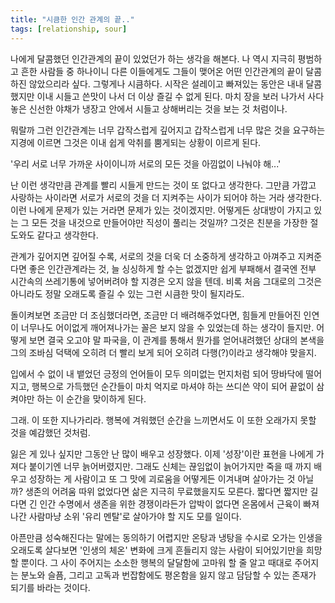 ```yaml
---
title: "시큼한 인간 관계의 끝.."
tags: [relationship, sour]
---
```


나에게 달콤했던 인간관계의 끝이 있었던가 하는 생각을 해본다. 나 역시 지극히 평범하고 흔한 사람들 중 하나이니 다른 이들에게도 그들이 맺어온 어떤 인간관계의 끝이 달콤하진 않았으리라 싶다. 그렇게나 시큼하다. 시작은 설레이고 빠져있는 동안은 내내 달콤했지만 이내 시들고 쓴맛이 나서 더 이상 즐길 수 없게 된다. 마치 장을 보러 나가서 사다놓은 신선한 야채가 냉장고 안에서 시들고 상해버리는 것을 보는 것 처럼이나. 

뭐랄까 그런 인간관계는 너무 갑작스럽게 깊어지고 갑작스럽게 너무 많은 것을 요구하는 지경에 이르면 그것은 이내 쉽게 악취를 뿜게되는 상황이 이르게 된다.

'우리 서로 너무 가까운 사이이니까 서로의 모든 것을 아낌없이 나눠야 해...'

난 이런 생각만큼 관계를 빨리 시들게 만드는 것이 또 없다고 생각한다. 그만큼 가깝고 사랑하는 사이라면 서로가 서로의 것을 더 지켜주는 사이가 되어야 하는 거라 생각한다. 이런 나에게 문제가 있는 거라면 문제가 있는 것이겠지만. 어떻게든 상대방이 가지고 있는 그 모든 것을 내것으로 만들어야만 직성이 풀리는 것일까? 그것은 친분을 가장한 절도와도 같다고 생각한다.

관계가 깊어지면 깊어질 수록, 서로의 것을 더욱 더 소중하게 생각하고 아껴주고 지켜준다면 좋은 인간관계라는 것, 늘 싱싱하게 할 수는 없겠지만 쉽게 부패해서 결국엔 전부 시간속의 쓰레기통에 넣어버려야 할 지경은 오지 않을 텐데. 비록 처음 그대로의 그것은 아니라도 정말 오래도록 즐길 수 있는 그런 시큼한 맛이 될지라도.

돌이켜보면 조금만 더 조심했더라면, 조금만 더 배려해주었다면, 힘들게 만들어진 인연이 너무나도 어이없게 깨어져나가는 꼴은 보지 않을 수 있었는데 하는 생각이 들지만. 어떻게 보면 결국 오고야 말 파국을, 이 관계를 통해서 뭔가를 얻어내려했던 상대의 본색을 그의 조바심 덕택에 오히려 더 빨리 보게 되어 오히려 다행(?)이라고 생각해야 맞을지.

입에서 수 없이 내 뱉었던 긍정의 언어들이 모두 의미없는 먼지처럼 되어 땅바닥에 떨어지고, 행복으로 가득했던 순간들이 마치 억지로 마셔야 하는 쓰디쓴 약이 되어 끝없이 삼켜야만 하는 이 순간을 맞이하게 된다. 

그래. 이 또한 지나가리라. 행복에 겨워했던 순간을 느끼면서도 이 또한 오래가지 못할 것을 예감했던 것처럼. 

잃은 게 있나 싶지만 그동안 난 많이 배우고 성장했다. 이제 '성장'이란 표현을 나에게 가져다 붙이기엔 너무 늙어버렸지만. 그래도 신체는 끊임없이 늙어가지만 죽을 때 까지 배우고 성장하는 게 사람이고 또 그 맛에 괴로움을 어떻게든 이겨내며 살아가는 것 아닐까? 생존의 어려움 따위 없었다면 삶은 지극히 무료했을지도 모른다. 짧다면 짧지만 길다면 긴 인간 수명에서 생존을 위한 경쟁이라든가 압박이 없다면 온몸에서 근육이 빠져나간 사람마냥 소위 '유리 멘탈'로 살아가야 할 지도 모를 일이다. 

아픈만큼 성숙해진다는 말에는 동의하기 어렵지만 온탕과 냉탕을 수시로 오가는 인생을 오래도록 살다보면 '인생의 체온' 변화에 크게 흔들리지 않는 사람이 되어있기만을 희망할 뿐이다. 그 사이 주어지는 소소한 행복의 달달함에 고마워 할 줄 알고 때대로 주어지는 분노와 슬픔, 그리고 고독과 번잡함에도 평온함을 잃지 않고 담담할 수 있는 존재가 되기를 바라는 것이다. 